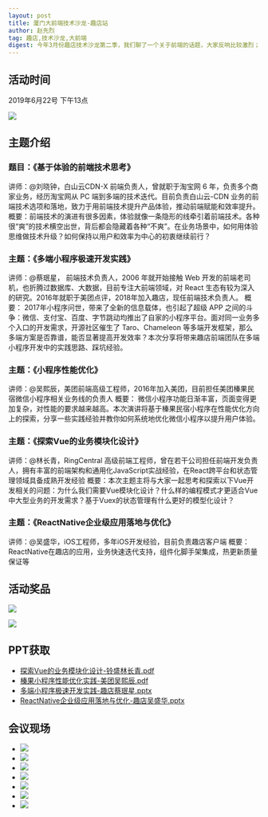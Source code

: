 ```yaml
---
layout: post
title: 厦门大前端技术沙龙-趣店站
author: 赵先烈
tag: 趣店,技术沙龙,大前端
digest: 今年3月份趣店技术沙龙第二季，我们聊了一个关于前端的话题，大家反响比较激烈；索性我们在趣店技术沙龙第三季，来做一次大前端专场；正好前端早读课@情封也有同样的想法，就双方联合举办一次针对厦门地区的大前端技术沙龙专场，和大家一起聊一点体验、优化、开发效率相关的东西。
---
```


## 活动时间
2019年6月22号 下午13点

![](/public/images/share03/open-img.jpeg)

## 主题介绍

### 题目：《基于体验的前端技术思考》
讲师：@刘晓钟，白山云CDN-X 前端负责人，曾就职于淘宝网 6 年，负责多个商家业务，经历淘宝网从 PC 端到多端的技术迭代。目前负责白山云-CDN 业务的前端技术选项和落地，致力于用前端技术提升产品体验，推动前端赋能和效率提升。
概要：前端技术的演进有很多因素，体验就像一条隐形的线牵引着前端技术。各种很“爽”的技术横空出世，背后都会隐藏着各种“不爽”。在业务场景中，如何用体验思维做技术升级？如何保持以用户和效率为中心的初衷继续前行？


### 主题：《多端小程序极速开发实践》
讲师：@蔡珉星， 前端技术负责人，2006 年就开始接触 Web 开发的前端老司机，也折腾过数据库、大数据，目前专注大前端领域，对 React 生态有较为深入的研究。2016年就职于美团点评，2018年加入趣店，现任前端技术负责人。
概要： 2017年小程序问世，带来了全新的信息载体，也引起了超级 APP 之间的斗争：微信、支付宝、百度、字节跳动均推出了自家的小程序平台。面对同一业务多个入口的开发需求，开源社区催生了 Taro、Chameleon 等多端开发框架，那么多端方案是否靠谱，能否显著提高开发效率？本次分享将带来趣店前端团队在多端小程序开发中的实践思路、踩坑经验。


### 主题：《小程序性能优化》
讲师：@吴熙辰，美团前端高级工程师，2016年加入美团，目前担任美团榛果民宿微信小程序相关业务线的负责人
概要： 微信小程序功能日渐丰富，页面变得更加复杂，对性能的要求越来越高。本次演讲将基于榛果民宿小程序在性能优化方向上的探索，分享一些实践经验并教你如何系统地优化微信小程序以提升用户体验。


### 主题：《探索Vue的业务模块化设计》
讲师：@林长青，RingCentral 高级前端工程师，曾在若干公司担任前端开发负责人，拥有丰富的前端架构和通用化JavaScript实战经验，在React跨平台和状态管理领域具备成熟开发经验
概要：本次主题主将与大家一起思考和探索以下Vue开发相关的问题：为什么我们需要Vue模块化设计？什么样的编程模式才更适合Vue中大型业务的开发需求？基于Vuex的状态管理有什么更好的模型化设计？


### 主题：《ReactNative企业级应用落地与优化》
讲师：@吴盛华，iOS工程师，多年iOS开发经验，目前负责趣店客户端
概要： ReactNative在趣店的应用，业务快速迭代支持，组件化脚手架集成，热更新质量保证等


## 活动奖品
![](/public/images/share03/gift.jpg)

![](/public/images/share03/gift-books.jpg)

## PPT获取
- [探索Vue的业务模块化设计-铃盛林长青.pdf](/public/ppts/share03/探索Vue的业务模块化设计-铃盛林长青.pdf)
- [榛果小程序性能优化实践-美团吴熙辰.pdf](/public/ppts/share03/榛果小程序性能优化实践-美团吴熙辰.pdf)
- [多端小程序极速开发实践-趣店蔡珉星.pptx](/public/ppts/share03/多端小程序极速开发实践-趣店蔡珉星.pptx)
- [ReactNative企业级应用落地与优化-趣店吴盛华.pptx](/public/ppts/share03/ReactNative企业级应用落地与优化-趣店吴盛华.pptx)

## 会议现场
- ![](/public/images/share03/1.JPG)
- ![](/public/images/share03/2.JPG)
- ![](/public/images/share03/3.JPG)
- ![](/public/images/share03/4.JPG)
- ![](/public/images/share03/5.JPG)
- ![](/public/images/share03/6.JPG)
- ![](/public/images/share03/7.JPG)
